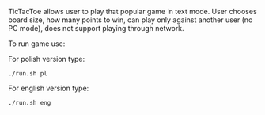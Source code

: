 TicTacToe allows user to play that popular game in text mode. 
User chooses board size, how many points to win, can play only against another user (no PC mode), does not support playing through network.


To run game use:

For polish version type:

 ``./run.sh pl``

For english version type:

 ``./run.sh eng``